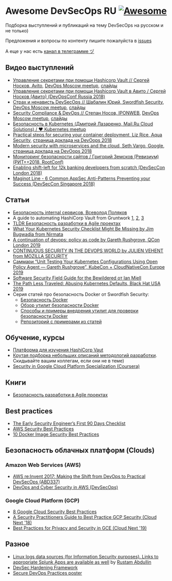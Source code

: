 # Awesome DevSecOps RU  [![Awesome](https://cdn.rawgit.com/sindresorhus/awesome/d7305f38d29fed78fa85652e3a63e154dd8e8829/media/badge.svg)](https://github.com/sindresorhus/awesome)

Подборка выступлений и публикаций на тему DevSecOps на русском и не только)

Предложения и вопросы по контенту пишите пожалуйста в [issues](https://github.com/devsecops-ru/awesome-devsecops_ru/issues)

А еще у нас есть [канал в телеграмме ヅ](https://t.me/devsecops_ru)

## Видео выступлений

* [Управление секретами при помощи Hashicorp Vault // Сергей Носков, Avito](https://youtu.be/klC4ssaPHZY), [DevOps Moscow meetup](https://www.meetup.com/DevOps-Moscow-in-Russian/), [слайды](https://speakerdeck.com/devopsmoscow/upravlieniie-siekrietami-v-avito-pri-pomoshchi-hashicorp-vault)
* [Управление секретами при помощи Hashicorp Vault в Авито / Сергей Носков (Авито) (DevOpsConf Russia 2018)](https://youtu.be/oDdDPU6moTs)
* [Страх и ненависть DevSecOps // Шабалин Юрий, Swordfish Security](https://youtu.be/ROH636e7Rx8), [DevOps Moscow meetup](https://www.meetup.com/DevOps-Moscow-in-Russian/), [слайды](https://speakerdeck.com/devopsmoscow/strakh-i-nienavist-devsecops)
* [Security Compliance & DevOps // Степан Носов, IPONWEB](https://youtu.be/BtFeWnR1xXE), [DevOps Moscow meetup](https://www.meetup.com/DevOps-Moscow-in-Russian/), [слайды](https://speakerdeck.com/devopsmoscow/security-compliance-and-devops)
* [Безопасность в Kubernetes (Дмитрий Лазаренко, Mail.Ru Cloud Solutions) / ♥ Kubernetes meetup](https://youtu.be/62XWgBIYnJ8)
* [Practical steps for securing your container deployment, Liz Rice, Aqua Security](https://youtu.be/WSiCZ6v35gw), [страница доклада на DevOops 2018](https://2018.devoops.ru/2018/spb/talks/2yl4oqifo4oqqmwwgwg4as/)
* [Modern security with microservices and the cloud, Seth Vargo, Google](https://youtu.be/Qx2N6EDIIow), [страница доклада на DevOops 2018](https://2018.devoops.ru/2018/spb/talks/14ss0jq4v8ci4ekuoewew6/)
* [Мониторинг безопасности сайтов / Григорий Земсков (Ревизиум) (РИТ++2018, RootConf)](https://youtu.be/NbN_uOxRHOo)
* [Enabling shift-left for 12k banking developers from scratch (DevSecCon London 2018)](https://youtu.be/6IRz6F5Y4Zo?list=PLZN13UbkqPfWNy4WUd0UuWYCss69n7A10)
* [Maginot Line - 6 Common AppSec Anti-Patterns Preventing your Success (DevSecCon Singapore 2018)](https://youtu.be/u0tUea0Cbdc?list=PLZN13UbkqPfUmt4IZmoTWcbou-oxUivoV)

## Статьи

* [Безопасность internal сервисов, Всеволод Поляков](https://dvps.blog/biezopasnost-internal-siervisov)
* A guide to automating HashiCorp Vault from Gruntwork [1](https://blog.gruntwork.io/a-guide-to-automating-hashicorp-vault-1-auto-unsealing-b219970f02c6), [2](https://blog.gruntwork.io/a-guide-to-automating-hashicorp-vault-2-authenticating-with-instance-metadata-c3f9eaeaba53), [3](https://blog.gruntwork.io/a-guide-to-automating-hashicorp-vault-3-authenticating-with-an-iam-user-or-role-a3203a3ee088)
* [TLDR Безопасность разработки в Agile проектах](https://medium.com/some-tldrs-ru/tldr-безопасность-разработки-в-agile-проектах-f53f55298231)
* [What Your Kubernetes Security Checklist Might Be Missing by Jim Bugwadia from Nirmata](https://thenewstack.io/what-your-kubernetes-security-checklist-might-be-missing/)
* [A continuation of devops: policy as code by Gareth Rushgrove, QCon London 2019](https://speakerdeck.com/garethr/a-continuation-of-devops-policy-as-code)
* [CONTINUOUS SECURITY IN THE DEVOPS WORLD by JULIEN VEHENT from MOZILLA SECURITY](https://jvehent.github.io/continuous-security-talk/#/)
* [Саммари “Unit Testing Your Kubernetes Configurations Using Open Policy Agent — Gareth Rushgrove”, KubeCon + CloudNativeCon Europe 2019](https://medium.com/@Nklya/summary-unit-testing-your-kubernetes-configurations-using-open-policy-agent-gareth-rushgrove-81c3e6e15a91)
* [Software Security Field Guide for the Bewildered от Ian Miell](https://zwischenzugs.com/2019/09/22/software-security-field-guide-for-the-bewildered/)
* [The Path Less Traveled: Abusing Kubernetes Defaults, Black Hat USA 2019](https://speakerdeck.com/iancoldwater/the-path-less-traveled-abusing-kubernetes-defaults)
* Серия статей про безопасность Docker от Swordfish Security:
  * [Безопасность Docker](https://swordfishsecurity.ru/blog/docker_security)
  * [Обзор утилит безопасности Docker](https://swordfishsecurity.ru/blog/obzor-utilit-bezopasnosti-docker)
  * [Способы и примеры внедрения утилит для проверки безопасности Docker](https://swordfishsecurity.ru/docker-security-scanning-examples)
  * [Репозиторий с примерами из статей](https://github.com/Swordfish-Security/docker_cicd/)

## Обучение, курсы

* [Платформа для изучения HashiCorp Vaut](https://learn.hashicorp.com/vault/)
* [Крутая подборка небольших описаний методологий разработки](https://www.developmentthatpays.com/cheatsheets). Скидывайте вашим коллегам, если они не в теме)
* [Security in Google Cloud Platform Specialization (Coursera)](https://www.coursera.org/specializations/security-google-cloud-platform/)

## Книги

* [Безопасность разработки в Agile проектах](https://dmkpress.com/catalog/computer/securuty/978-5-97060-648-3/)

## Best practices

* [The Early Security Engineer’s First 90 Days Checklist](https://www.sqreen.com/checklists/security-engineer-checklist)
* [AWS Security Best Practices](https://www.sqreen.com/resources/aws-security-best-practices)
* [10 Docker Image Security Best Practices](https://snyk.io/blog/10-docker-image-security-best-practices/)

## Безопасность облачных платформ (Clouds)

### Amazon Web Services (AWS)

* [AWS re:Invent 2017: Making the Shift from DevOps to Practical DevSecOps (ABD337)](https://youtu.be/BAsLEsEVThM)
* [DevOps and Cyber Security in AWS (DevSecOps)](https://medium.com/@block_matrix/devops-and-cyber-security-in-aws-devsecops-711a11bf8e7)

### Google Cloud Platform (GCP)

* [8 Google Cloud Security Best Practices](https://blog.paloaltonetworks.com/2019/04/8-google-cloud-security-best-practices/)
* [A Security Practitioners Guide to Best Practice GCP Security (Cloud Next '18)](https://youtu.be/ZQHoC0cR6Qw)
* [Best Practices for Privacy and Security in GCE (Cloud Next '19)](https://youtu.be/qDyjE1fIqkk)

## Разное

* [Linux logs data sources (for Information Security purposes). Links to appropriate Splunk Apps are available as well](https://docs.google.com/spreadsheets/d/1ccXuv4KZ1ndNFKwNuXpTgvgMgvQ16joUI408v232a9I) by [Rustam Abdullin](https://www.linkedin.com/in/rustam-abdullin-11010635/)
* [DevSec Hardening Framework](https://dev-sec.io)
* [Secure DevOps Practices poster](https://www.sans.org/security-resources/posters/secure-devops-practices/175/download)
